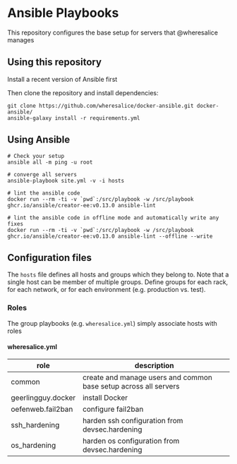 # Ansible Playbooks

This repository configures the base setup for servers that @wheresalice manages

## Using this repository

Install a recent version of Ansible first

Then clone the repository and install dependencies:

```
git clone https://github.com/wheresalice/docker-ansible.git docker-ansible/
ansible-galaxy install -r requirements.yml
```

## Using Ansible


```
# Check your setup
ansible all -m ping -u root

# converge all servers
ansible-playbook site.yml -v -i hosts

# lint the ansible code
docker run --rm -ti -v `pwd`:/src/playbook -w /src/playbook ghcr.io/ansible/creator-ee:v0.13.0 ansible-lint

# lint the ansible code in offline mode and automatically write any fixes
docker run --rm -ti -v `pwd`:/src/playbook -w /src/playbook ghcr.io/ansible/creator-ee:v0.13.0 ansible-lint --offline --write

```

## Configuration files

The `hosts` file defines all hosts and groups which they belong to. Note that a single host can be member of multiple groups. Define groups for each rack, for each network, or for each environment (e.g. production vs. test).

### Roles

The group playbooks (e.g. `wheresalice.yml`) simply associate hosts with roles

#### wheresalice.yml

| role               | description                                                      |
|--------------------|------------------------------------------------------------------|
| common             | create and manage users and common base setup across all servers |
| geerlingguy.docker | install Docker                                                   |
| oefenweb.fail2ban  | configure fail2ban                                               |
| ssh_hardening      | harden ssh configuration from devsec.hardening                   |
| os_hardening       | harden os configuration from devsec.hardening                    |
